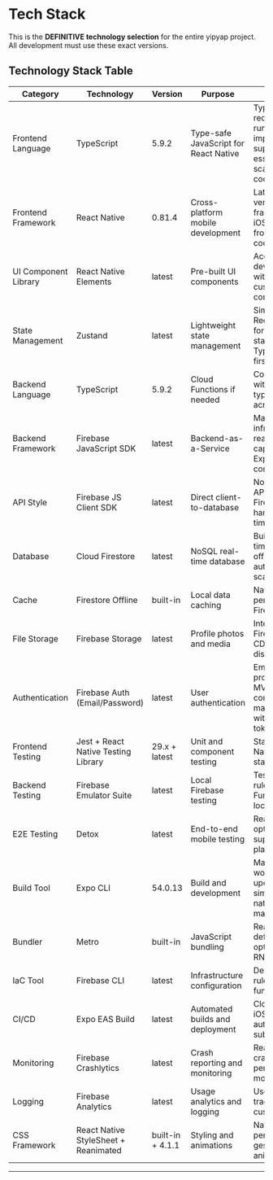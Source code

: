 # Tech Stack

This is the **DEFINITIVE technology selection** for the entire yipyap project. All development must use these exact versions.

## Technology Stack Table

| Category             | Technology                           | Version          | Purpose                               | Rationale                                                                                 |
| -------------------- | ------------------------------------ | ---------------- | ------------------------------------- | ----------------------------------------------------------------------------------------- |
| Frontend Language    | TypeScript                           | 5.9.2            | Type-safe JavaScript for React Native | Type safety reduces runtime errors, improves IDE support, essential for scalable codebase |
| Frontend Framework   | React Native                         | 0.81.4           | Cross-platform mobile development     | Latest stable version, proven framework for iOS/Android from single codebase              |
| UI Component Library | React Native Elements                | latest           | Pre-built UI components               | Accelerates development with consistent, customizable components                          |
| State Management     | Zustand                              | latest           | Lightweight state management          | Simpler than Redux, perfect for chat app state, TypeScript-first                          |
| Backend Language     | TypeScript                           | 5.9.2            | Cloud Functions if needed             | Consistency with frontend, type safety across stack                                       |
| Backend Framework    | Firebase JavaScript SDK              | latest           | Backend-as-a-Service                  | Managed infrastructure, real-time capabilities, Expo Go compatible                        |
| API Style            | Firebase JS Client SDK               | latest           | Direct client-to-database             | No traditional API needed, Firestore handles real-time sync                               |
| Database             | Cloud Firestore                      | latest           | NoSQL real-time database              | Built for real-time apps, offline support, automatic scaling                              |
| Cache                | Firestore Offline                    | built-in         | Local data caching                    | Native offline persistence in Firestore SDK                                               |
| File Storage         | Firebase Storage                     | latest           | Profile photos and media              | Integrated with Firebase Auth, CDN distribution                                           |
| Authentication       | Firebase Auth (Email/Password)       | latest           | User authentication                   | Email/password provider for MVP, Expo Go compatible, managed auth with secure tokens      |
| Frontend Testing     | Jest + React Native Testing Library  | 29.x + latest    | Unit and component testing            | Standard React Native testing stack                                                       |
| Backend Testing      | Firebase Emulator Suite              | latest           | Local Firebase testing                | Test Firestore rules and Cloud Functions locally                                          |
| E2E Testing          | Detox                                | latest           | End-to-end mobile testing             | React Native optimized, supports both platforms                                           |
| Build Tool           | Expo CLI                             | 54.0.13          | Build and development                 | Managed workflow, OTA updates, simplified native module management                        |
| Bundler              | Metro                                | built-in         | JavaScript bundling                   | React Native default bundler, optimized for RN                                            |
| IaC Tool             | Firebase CLI                         | latest           | Infrastructure configuration          | Deploy security rules, indexes, functions                                                 |
| CI/CD                | Expo EAS Build                       | latest           | Automated builds and deployment       | Cloud builds for iOS/Android, automatic store submission                                  |
| Monitoring           | Firebase Crashlytics                 | latest           | Crash reporting and monitoring        | Real-time crash reports, performance monitoring                                           |
| Logging              | Firebase Analytics                   | latest           | Usage analytics and logging           | User behavior tracking, custom events                                                     |
| CSS Framework        | React Native StyleSheet + Reanimated | built-in + 4.1.1 | Styling and animations                | Native performance, gesture-driven animations                                             |

---
